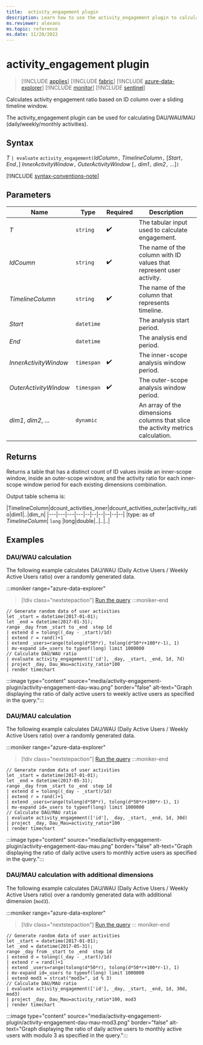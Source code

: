 ```yaml
---
title:  activity_engagement plugin
description: Learn how to use the activity_engagement plugin to calculate activity engagement ratios.
ms.reviewer: alexans
ms.topic: reference
ms.date: 11/20/2022
---
```

# activity_engagement plugin

> [!INCLUDE [applies](../includes/applies-to-version/applies.md)] [!INCLUDE [fabric](../includes/applies-to-version/fabric.md)] [!INCLUDE [azure-data-explorer](../includes/applies-to-version/azure-data-explorer.md)] [!INCLUDE [monitor](../includes/applies-to-version/monitor.md)] [!INCLUDE [sentinel](../includes/applies-to-version/sentinel.md)]

Calculates activity engagement ratio based on ID column over a sliding timeline window.

The activity_engagement plugin can be used for calculating DAU/WAU/MAU (daily/weekly/monthly activities).

## Syntax

*T* `| evaluate` `activity_engagement(`*IdColumn*`,` *TimelineColumn*`,` [*Start*`,` *End*`,`] *InnerActivityWindow*`,` *OuterActivityWindow* [`,` *dim1*`,` *dim2*`,` ...]`)`

[!INCLUDE [syntax-conventions-note](../includes/syntax-conventions-note.md)]

## Parameters

| Name | Type | Required | Description |
|--|--|--|--|
| *T* | `string` |  :heavy_check_mark: | The tabular input used to calculate engagement. |
| *IdCoumn* | `string` |  :heavy_check_mark: | The name of the column with ID values that represent user activity. |
| *TimelineColumn* | `string` |  :heavy_check_mark: | The name of the column that represents timeline. |
| *Start* | `datetime` |  | The analysis start period. |
| *End* | `datetime` |  | The analysis end period. |
| *InnerActivityWindow* | `timespan` |  :heavy_check_mark: | The inner-scope analysis window period. |
| *OuterActivityWindow* | `timespan` |  :heavy_check_mark: | The outer-scope analysis window period. |
| *dim1*, *dim2*, ... | `dynamic` |  | An array of the dimensions columns that slice the activity metrics calculation. |

## Returns

Returns a table that has a distinct count of ID values inside an inner-scope window, inside an outer-scope window, and the activity ratio for each inner-scope window period for each existing dimensions combination.

Output table schema is:

|TimelineColumn|dcount_activities_inner|dcount_activities_outer|activity_ratio|dim1|..|dim_n|
|---|---|---|---|--|--|--|--|--|--|
|type: as of *TimelineColumn*| `long` |long|double|..|..|..|

## Examples

### DAU/WAU calculation

The following example calculates DAU/WAU (Daily Active Users / Weekly Active Users ratio) over a randomly generated data.

:::moniker range="azure-data-explorer"
> [!div class="nextstepaction"]
> <a href="https://dataexplorer.azure.com/clusters/help/databases/Samples?query=H4sIAAAAAAAAA21RQWrDMBC8B/KHvUVKbGy1hByKD6GBviDkUIoR1sZVsS0jr0MCfXxXiigp1NgCrWdmZ3aLAt5wQK8JwevBuB6MJg3uDPOEHnRD9mLJ4rRcdEhQT6Q9QRVQSLZH8VSqXV4qfuVLwuBg/kM8RwR3aRFqo29w9twuKZK782AiHEGZ5eIb8EqhFMTIdW5ohYi8PJFkoYx8AHoGhhBCbtRDuQ5Jpio2FknIrLfl2ssM/tw3quQzV1xXEoJEf8nxOrImWFPdhYJVuo3oziJQJXS2twRMDc9yURTwqrtm7sJMD/tjcdof2RZZFz1ddDeHP2myN07d6hZ7HEi8r6xZfWRxOlkKmcW5sCH+dve4o3df2FCCHfRcn/Rc/QrGXmv2ExN4ZvMiwyaaT9b7AZnMt5byAQAA" target="_blank">Run the query</a>
:::moniker-end
```kusto
// Generate random data of user activities
let _start = datetime(2017-01-01);
let _end = datetime(2017-01-31);
range _day from _start to _end  step 1d
| extend d = tolong((_day - _start)/1d)
| extend r = rand()+1
| extend _users=range(tolong(d*50*r), tolong(d*50*r+100*r-1), 1) 
| mv-expand id=_users to typeof(long) limit 1000000
// Calculate DAU/WAU ratio
| evaluate activity_engagement(['id'], _day, _start, _end, 1d, 7d)
| project _day, Dau_Wau=activity_ratio*100 
| render timechart 
```

:::image type="content" source="media/activity-engagement-plugin/activity-engagement-dau-wau.png" border="false" alt-text="Graph displaying the ratio of daily active users to weekly active users as specified in the query.":::

### DAU/MAU calculation

The following example calculates DAU/WAU (Daily Active Users / Weekly Active Users ratio) over a randomly generated data.

:::moniker range="azure-data-explorer"
> [!div class="nextstepaction"]
> <a href="https://dataexplorer.azure.com/clusters/help/databases/Samples?query=H4sIAAAAAAAAA2VRwWrDMAy9F/oPutVuExKvlB1GDmWFnXrsaYxgYjXzSOLgKKWFffxk14yOhcRg5b2n96SigDcc0GtC8HowrgejSYM7wzyhB92QvViyOC0XHRLUE2lPUAUUku1RPJXqOS8Vv/IlYXAw/xG7fBsR3KVFqI2+wdlzu6RI7s6DiXAEZZaLb8ArhVIQI9e5oRUi8vJEkoUy8gHoGRhCCLlRD+U6JJmq2FgkIbPelWsvM/hz36iSz1xxXUkIEv0lx+vImmBNdRcKVuk2ojuLQJXQ2d4SMDU8y0VRwKvumrkLMz3sT8Vxf2JbZF30dNHdHP6kyd44datb7HEg8b6yZvWRxelkKWQW58KG+NuW97yjd1/YUMId9Fwf9Vz9KsZmazYUI3im8ybDKppPFvwB0tS5hPMBAAA=" target="_blank">Run the query</a>
:::moniker-end
```kusto
// Generate random data of user activities
let _start = datetime(2017-01-01);
let _end = datetime(2017-05-31);
range _day from _start to _end  step 1d
| extend d = tolong((_day - _start)/1d)
| extend r = rand()+1
| extend _users=range(tolong(d*50*r), tolong(d*50*r+100*r-1), 1) 
| mv-expand id=_users to typeof(long) limit 1000000
// Calculate DAU/MAU ratio
| evaluate activity_engagement(['id'], _day, _start, _end, 1d, 30d)
| project _day, Dau_Mau=activity_ratio*100 
| render timechart 
```

:::image type="content" source="media/activity-engagement-plugin/activity-engagement-dau-mau.png" border="false" alt-text="Graph displaying the ratio of daily active users to monthly active users as specified in the query.":::

### DAU/MAU calculation with additional dimensions

The following example calculates DAU/WAU (Daily Active Users / Weekly Active Users ratio) over a randomly generated data with additional dimension (`mod3`).

:::moniker range="azure-data-explorer"
> [!div class="nextstepaction"]
> <a href="https://dataexplorer.azure.com/clusters/help/databases/Samples?query=H4sIAAAAAAAAA2VRwWrDMAy9D/oPojBqtwmJF8oOI4eywk499jRGMLGaeSRxcJTSwj5+shtGx0JisPL03tNTlsEb9ug1IXjdG9eB0aTBnWAa0YOuyZ4tWRwXDy0SVCNpT1AGFJLtUDzl6jnNFb/yZcZgb/4jtmkREazSIFRGX+HkWW5mJHfrg5FwAGUWD9+AFwqlQEaudX0jROxL5yaZKSPvgJ6BYQghN+quXIVJxjIKi5nIrLf52ssE/tw3KuczVVxXEgJFd07xMjAnWFPeiIJVug7oTiK0SmhtZwm4NTx3up0zBTsaydeaxDJcy2XCRPAIBfvOMnjVbT21Ifz97pgddkf2T9ZFkrNup/BnXsGV42l0gx32JN5X1qw+khhjMqeRxADZOX9FzkcQjPEM3n1hTTN6r6fqoKfylzdKrtn/rSXO7ZmK1x/2V38y+Q8r5V3jKAIAAA==" target="_blank">Run the query</a>
::: moniker-end

```kusto
// Generate random data of user activities
let _start = datetime(2017-01-01);
let _end = datetime(2017-05-31);
range _day from _start to _end  step 1d
| extend d = tolong((_day - _start)/1d)
| extend r = rand()+1
| extend _users=range(tolong(d*50*r), tolong(d*50*r+100*r-1), 1) 
| mv-expand id=_users to typeof(long) limit 1000000
| extend mod3 = strcat("mod3=", id % 3)
// Calculate DAU/MAU ratio
| evaluate activity_engagement(['id'], _day, _start, _end, 1d, 30d, mod3)
| project _day, Dau_Mau=activity_ratio*100, mod3 
| render timechart 
```

:::image type="content" source="media/activity-engagement-plugin/activity-engagement-dau-mau-mod3.png" border="false" alt-text="Graph displaying the ratio of daily active users to monthly active users with modulo 3 as specified in the query.":::
